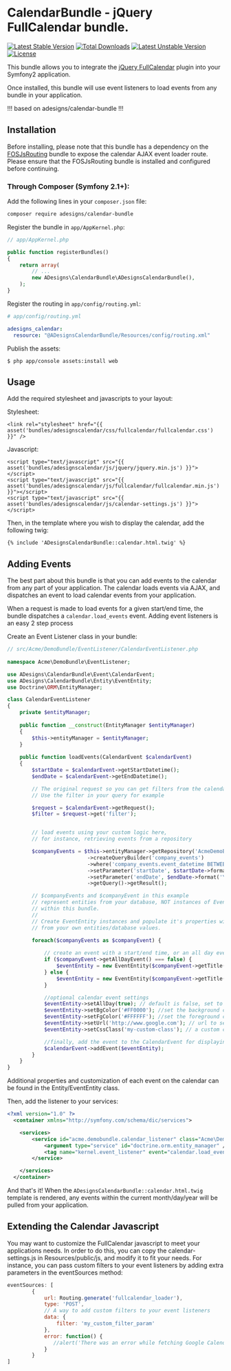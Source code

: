 CalendarBundle - jQuery FullCalendar bundle.
===============
[![Latest Stable Version](https://poser.pugx.org/adesigns/calendar-bundle/v/stable)](https://packagist.org/packages/adesigns/calendar-bundle) [![Total Downloads](https://poser.pugx.org/adesigns/calendar-bundle/downloads)](https://packagist.org/packages/adesigns/calendar-bundle) [![Latest Unstable Version](https://poser.pugx.org/adesigns/calendar-bundle/v/unstable)](https://packagist.org/packages/adesigns/calendar-bundle) [![License](https://poser.pugx.org/adesigns/calendar-bundle/license)](https://packagist.org/packages/adesigns/calendar-bundle)

This bundle allows you to integrate the [jQuery FullCalendar](http://arshaw.com/fullcalendar/) plugin into your Symfony2 application.

Once installed, this bundle will use event listeners to load events from any bundle in your application.

!!! based on adesigns/calendar-bundle !!!

Installation
------------

Before installing, please note that this bundle has a dependency on the [FOSJsRouting](https://github.com/FriendsOfSymfony/FOSJsRoutingBundle) bundle to expose the calendar AJAX event loader route.  Please ensure that the FOSJsRouting bundle is installed and configured before continuing.

### Through Composer (Symfony 2.1+):

Add the following lines in your `composer.json` file:

```sh
composer require adesigns/calendar-bundle
```

Register the bundle in `app/AppKernel.php`:

``` php
// app/AppKernel.php

public function registerBundles()
{
    return array(
        // ...
        new ADesigns\CalendarBundle\ADesignsCalendarBundle(),
    );
}
```

Register the routing in `app/config/routing.yml`:

``` yml
# app/config/routing.yml

adesigns_calendar:
  resource: "@ADesignsCalendarBundle/Resources/config/routing.xml"    
```

Publish the assets:

    $ php app/console assets:install web
    
Usage
-----

Add the required stylesheet and javascripts to your layout:

Stylesheet:    
```
<link rel="stylesheet" href="{{ asset('bundles/adesignscalendar/css/fullcalendar/fullcalendar.css') }}" />
```    
Javascript:
```
<script type="text/javascript" src="{{ asset('bundles/adesignscalendar/js/jquery/jquery.min.js') }}"></script>
<script type="text/javascript" src="{{ asset('bundles/adesignscalendar/js/fullcalendar/fullcalendar.min.js') }}"></script>
<script type="text/javascript" src="{{ asset('bundles/adesignscalendar/js/calendar-settings.js') }}"></script>
```    
Then, in the template where you wish to display the calendar, add the following twig:

```
{% include 'ADesignsCalendarBundle::calendar.html.twig' %}
```   

Adding Events
-------------    

The best part about this bundle is that you can add events to the calendar from any part of your application.  The calendar loads events via AJAX, and dispatches an event to load calendar events from your application.

When a request is made to load events for a given start/end time, the bundle dispatches a `calendar.load_events` event.  Adding event listeners is an easy 2 step process

Create an Event Listener class in your bundle:

``` php
// src/Acme/DemoBundle/EventListener/CalendarEventListener.php  
	
namespace Acme\DemoBundle\EventListener;

use ADesigns\CalendarBundle\Event\CalendarEvent;
use ADesigns\CalendarBundle\Entity\EventEntity;
use Doctrine\ORM\EntityManager;

class CalendarEventListener
{
	private $entityManager;
	
	public function __construct(EntityManager $entityManager)
	{
		$this->entityManager = $entityManager;
	}
	
	public function loadEvents(CalendarEvent $calendarEvent)
	{
		$startDate = $calendarEvent->getStartDatetime();
		$endDate = $calendarEvent->getEndDatetime();

		// The original request so you can get filters from the calendar
        // Use the filter in your query for example

     	$request = $calendarEvent->getRequest();
        $filter = $request->get('filter');


		// load events using your custom logic here,
		// for instance, retrieving events from a repository

		$companyEvents = $this->entityManager->getRepository('AcmeDemoBundle:MyCompanyEvents')
			              ->createQueryBuilder('company_events')
			              ->where('company_events.event_datetime BETWEEN :startDate and :endDate')
			              ->setParameter('startDate', $startDate->format('Y-m-d H:i:s'))
			              ->setParameter('endDate', $endDate->format('Y-m-d H:i:s'))
			              ->getQuery()->getResult();

	    // $companyEvents and $companyEvent in this example
	    // represent entities from your database, NOT instances of EventEntity
	    // within this bundle.
	    //
	    // Create EventEntity instances and populate it's properties with data
	    // from your own entities/database values.
	    
		foreach($companyEvents as $companyEvent) {

		    // create an event with a start/end time, or an all day event
		    if ($companyEvent->getAllDayEvent() === false) {
		    	$eventEntity = new EventEntity($companyEvent->getTitle(), $companyEvent->getStartDatetime(), $companyEvent->getEndDatetime());
		    } else {
		    	$eventEntity = new EventEntity($companyEvent->getTitle(), $companyEvent->getStartDatetime(), null, true);
		    }

		    //optional calendar event settings
		    $eventEntity->setAllDay(true); // default is false, set to true if this is an all day event
		    $eventEntity->setBgColor('#FF0000'); //set the background color of the event's label
		    $eventEntity->setFgColor('#FFFFFF'); //set the foreground color of the event's label
		    $eventEntity->setUrl('http://www.google.com'); // url to send user to when event label is clicked
		    $eventEntity->setCssClass('my-custom-class'); // a custom class you may want to apply to event labels

		    //finally, add the event to the CalendarEvent for displaying on the calendar
		    $calendarEvent->addEvent($eventEntity);
		}
	}
}
```

Additional properties and customization of each event on the calendar can be found in the Entity/EventEntity class.

Then, add the listener to your services:
``` xml
<?xml version="1.0" ?>
  <container xmlns="http://symfony.com/schema/dic/services">

    <services>
        <service id="acme.demobundle.calendar_listener" class="Acme\DemoBundle\EventListener\CalendarEventListener">
            <argument type="service" id="doctrine.orm.entity_manager" />
            <tag name="kernel.event_listener" event="calendar.load_events" method="loadEvents" />
        </service>

    </services>
  </container>
```

And that's it!  When the `ADesignsCalendarBundle::calendar.html.twig` template is rendered, any events within the current month/day/year will be pulled from your application.


Extending the Calendar Javascript
-------------

You may want to customize the FullCalendar javascript to meet your applications needs.  In order to do this, you can
copy the calendar-settings.js in Resources/public/js, and modify it to fit your needs.  For instance, you can pass
custom filters to your event listeners by adding extra parameters in the eventSources method:

``` javascript
eventSources: [
        {
            url: Routing.generate('fullcalendar_loader'),
            type: 'POST',
            // A way to add custom filters to your event listeners
            data: {
                filter: 'my_custom_filter_param'
            },
            error: function() {
               //alert('There was an error while fetching Google Calendar!');
            }
        }
]
```



    
